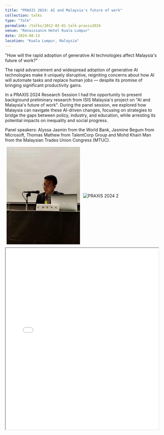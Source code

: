 ```yaml
---
title: "PRAXIS 2024: AI and Malaysia's future of work"
collection: talks
type: "Talk"
permalink: /talks/2012-03-01-talk-praxis2024
venue: "Renaissance Hotel Kuala Lumpur"
date: 2024-08-13
location: "Kuala Lumpur, Malaysia"
---
```


 "How will the rapid adoption of generative AI technologies affect Malaysia's future of work?" 

The rapid advancement and widespread adoption of generative AI technologies make it uniquely disruptive, reigniting concerns about how AI will automate tasks and replace human jobs — despite its promise of bringing significant productivity gains.

In a PRAXIS 2024 Research Session I had the opportunity to present background preliminary research from ISIS Malaysia's project on "AI and Malaysia's future of work". During the panel session, we explored how Malaysia can navigate these AI-driven changes, focusing on strategies to bridge the gaps between policy, industry, and education, while arresting its potential impacts on inequality and social progress. 

Panel speakers: Alyssa Jasmin from the World Bank, Jasmine Begum from Microsoft, Thomas Mathew from TalentCorp Group and Mohd Khairi Man from the Malaysian Trades Union Congress (MTUC).

<div style="display: flex; justify-content: space-around; align-items: center; flex-wrap: wrap;">
  <img src="/images/pic3.jpg" alt="PRAXIS 2024 1" class="about-image" style="width: 48%; height: auto; margin-bottom: 10px;">
  <img src="/images/pic4.jpg" alt="PRAXIS 2024 2" class="about-image" style="width: 48%; height: auto; margin-bottom: 10px;">
</div>

<iframe src="/files/PRAXIS RS1 Slides.pdf" width="100%" height="600px"></iframe>
